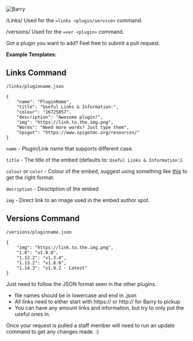 ![Barry](https://helpch.at/resources/barry_header.png)

/Links/
Used for the `=links <plugin/service>` command.

/versions/
Used for the `=ver <plugin>` command.

Got a plugin you want to add? Feel free to submit a pull request.

**Example Templates:**
## Links Command

`/links/pluginname.json`
```
{
    "name": "PluginName",
    "title": "Useful Links & Information:",
    "colour": "16725857",
    "description": "Awesome plugin!",
    "img": "https://link.to.the.img.png",
    "Words": "Need more words? Just type them",
    "Spigot": "https://www.spigotmc.org/resources/"
}
```

`name` - Plugin/Link name that supports different case.

`title` - The title of the embed (defaults to: `Useful Links & Information:`).

`colour` or `color` - Colour of the embed, suggest using something like [this](https://leovoel.github.io/embed-visualizer/) to get the right format.

`decription` - Desctiption of the embed

`img` - Direct link to an image used in the embed author spot.

## Versions Command
`/versions/pluginname.json`
```
{
    "img": "https://link.to.the.img.png",
    "1.8": "v1.0.0",
    "1.12.2": "v1.3.4",
    "1.13.2": "v1.8.6",
    "1.14.3": "v1.9.2 - Latest"
}
```

Just need to follow the JSON format seen in the other plugins.
  - file names should be in lowercase and end in .json
  - All links need to either start with https:// or http:// for Barry to pickup
  - You can have any amount links and information, but try to only put the useful ones in.
  
Once your request is pulled a staff member will need to run an update command to get any changes made. :)
